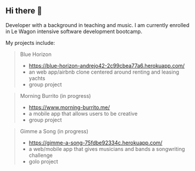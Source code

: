 ## Hi there 👋

Developer with a background in teaching and music. I am currently enrolled in Le Wagon intensive software development bootcamp.

My projects include:
> Blue Horizon
> - https://blue-horizon-andrejo42-2c99cbea77a6.herokuapp.com/
> - an web app/airbnb clone centered around renting and leasing yachts
> - group project


> Morning Burrito (in progress)
> - https://www.morning-burrito.me/
> - a mobile app that allows users to be creative
> - group project


> Gimme a Song (in progress)
> - https://gimme-a-song-75fdbe92334c.herokuapp.com/
> - a web/mobile app that gives musicians and bands a songwriting challenge
> - golo project


<!--
**HenzaT/HenzaT** is a ✨ _special_ ✨ repository because its `README.md` (this file) appears on your GitHub profile.

Here are some ideas to get you started:

- 🔭 I’m currently working on ...
- 🌱 I’m currently learning ...
- 👯 I’m looking to collaborate on ...
- 🤔 I’m looking for help with ...
- 💬 Ask me about ...
- 📫 How to reach me: ...
- 😄 Pronouns: ...
- ⚡ Fun fact: ...
-->
